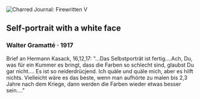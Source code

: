 <div class="artwork-of-the-day">
  <div class="container">
    <div class="img-wrapper">
      <img
        src="https://uploads2.wikiart.org/00277/images/walter-gramatte/b28.jpg!Large.jpg"
        alt="Charred Journal: Firewritten V" />
    </div>
    <div class="artwork-detail">
      <div class="artwork-origin"> 
        <h2 class="artwork-name">Self-portrait with a white face</h2>
        <h3 class="artist">
          Walter Gramatté
                    ·  1917
        </h3>
      </div>
      <p class="description">
        <span class="artwork-description-text ng-binding" ng-bind-html="viewModel.ArtworkOfTheDay.Description | unsafe">Brief an Hermann Kasack, 16,12,17: "...Das Selbstporträt ist fertig....Ach, Du, was für ein Kummer es bringt, dass die Farben so schlecht sind, glaubst Du gar nicht.... Es ist so neiderdrücjend. Ich quäle und quäle mich, aber es hilft nichts. Vielleicht wäre es das beste, wenn man aufhörte zu malen bis 2,3 Jahre nach dem Kriege, dann werden die Farben wieder etwas besser sein...."</span>
                        <div class="text-shadow-container ng-hide" ng-show="showShadow"></div>
      </p>
    </div>
  </div>

</div>
